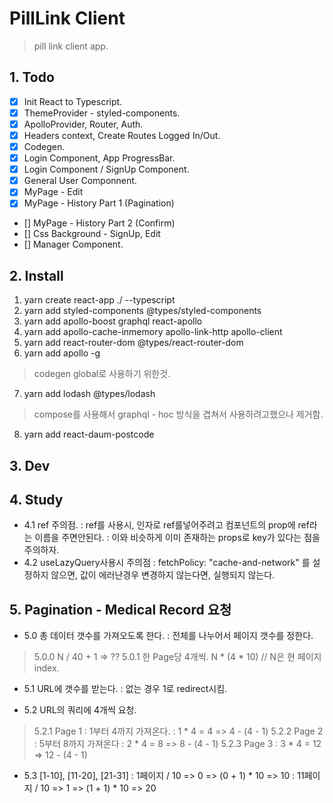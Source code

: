 # PillLink Client
> pill link client app.

## 1. Todo
- [x] Init React to Typescript.
- [x] ThemeProvider - styled-components.
- [x] ApolloProvider, Router, Auth.
- [x] Headers context, Create Routes Logged In/Out.
- [x] Codegen.
- [x] Login Component, App ProgressBar.
- [x] Login Component / SignUp Component.
- [x] General User Componnent.
- [x] MyPage - Edit
- [x] MyPage - History Part 1 (Pagination)
- [] MyPage - History Part 2 (Confirm)
- [] Css Background - SignUp, Edit
- [] Manager Component.


## 2. Install
1. yarn create react-app ./ --typescript
2. yarn add styled-components @types/styled-components
3. yarn add apollo-boost graphql react-apollo 
4. yarn add apollo-cache-inmemory apollo-link-http apollo-client
5. yarn add react-router-dom @types/react-router-dom
6. yarn add apollo -g
> codegen global로 사용하기 위한것.
7. yarn add lodash @types/lodash
> compose를 사용해서 graphql - hoc 방식을 겹쳐서 사용하려고했으나 제거함.
8. yarn add react-daum-postcode


## 3. Dev


## 4. Study
- 4.1 ref 주의점.
: ref를 사용시, 인자로 ref를넣어주려고 컴포넌트의 prop에 ref라는 이름을 주면안된다.
: 이와 비슷하게 이미 존재하는 props로 key가 있다는 점을 주의하자.
- 4.2 useLazyQuery사용시 주의점
: fetchPolicy: "cache-and-network" 를 설정하지 않으면, 값이 에러난경우 변경하지 않는다면, 실행되지 않는다.

## 5. Pagination - Medical Record 요청
- 5.0 총 데이터 갯수를 가져오도록 한다.
: 전체를 나누어서 페이지 갯수를 정한다. 
> 5.0.0 N / 40 + 1 =>  ??
> 5.0.1 한 Page당 4개씩. N * (4 * 10) // N은 현 페이지 index.

- 5.1 URL에 갯수를 받는다.
: 없는 경우 1로 redirect시킴.

- 5.2 URL의 쿼리에 4개씩 요청.
> 5.2.1 Page 1
: 1부터 4까지 가져온다. 
: 1 * 4 = 4 => 4 - (4 - 1)
> 5.2.2 Page 2
: 5부터 8까지 가져온다
: 2 * 4 = 8 => 8 - (4 - 1)
> 5.2.3 Page 3
: 3 * 4 = 12 => 12 - (4 - 1)

- 5.3 [1-10], [11-20], [21-31] 
: 1페이지 / 10 => 0 => (0 + 1) * 10 => 10
: 11페이지 / 10 => 1 => (1 + 1) * 10 => 20


<!-- 
This project was bootstrapped with [Create React App](https://github.com/facebook/create-react-app).

## Available Scripts

In the project directory, you can run:

### `yarn start`

Runs the app in the development mode.<br />
Open [http://localhost:3000](http://localhost:3000) to view it in the browser.

The page will reload if you make edits.<br />
You will also see any lint errors in the console.

### `yarn test`

Launches the test runner in the interactive watch mode.<br />
See the section about [running tests](https://facebook.github.io/create-react-app/docs/running-tests) for more information.

### `yarn build`

Builds the app for production to the `build` folder.<br />
It correctly bundles React in production mode and optimizes the build for the best performance.

The build is minified and the filenames include the hashes.<br />
Your app is ready to be deployed!

See the section about [deployment](https://facebook.github.io/create-react-app/docs/deployment) for more information.

### `yarn eject`

**Note: this is a one-way operation. Once you `eject`, you can’t go back!**

If you aren’t satisfied with the build tool and configuration choices, you can `eject` at any time. This command will remove the single build dependency from your project.

Instead, it will copy all the configuration files and the transitive dependencies (Webpack, Babel, ESLint, etc) right into your project so you have full control over them. All of the commands except `eject` will still work, but they will point to the copied scripts so you can tweak them. At this point you’re on your own.

You don’t have to ever use `eject`. The curated feature set is suitable for small and middle deployments, and you shouldn’t feel obligated to use this feature. However we understand that this tool wouldn’t be useful if you couldn’t customize it when you are ready for it.

## Learn More

You can learn more in the [Create React App documentation](https://facebook.github.io/create-react-app/docs/getting-started).

To learn React, check out the [React documentation](https://reactjs.org/). -->
